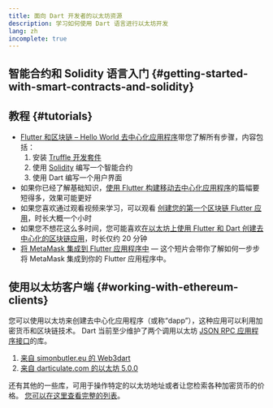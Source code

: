 ```yaml
---
title: 面向 Dart 开发者的以太坊资源
description: 学习如何使用 Dart 语言进行以太坊开发
lang: zh
incomplete: true
---
```


## 智能合约和 Solidity 语言入门 \{#getting-started-with-smart-contracts-and-solidity}

## 教程 \{#tutorials}

- [Flutter 和区块链 – Hello World 去中心化应用程序](https://www.geeksforgeeks.org/flutter-and-blockchain-hello-world-dapp/)带您了解所有步骤，内容包括：
  1.  安装 [Truffle 开发套件](https://www.trufflesuite.com/)
  2.  使用 [Solidity](https://soliditylang.org/) 编写一个智能合约
  3.  使用 Dart 编写一个用户界面
- 如果你已经了解基础知识，[使用 Flutter 构建移动去中心化应用程序](https://medium.com/dash-community/building-a-mobile-dapp-with-flutter-be945c80315a)的篇幅要短得多，效果可能更好
- 如果您喜欢通过观看视频来学习，可以观看 [创建您的第一个区块链 Flutter 应用](https://www.youtube.com/watch?v=3Eeh3pJ6PeA)，时长大概一个小时
- 如果您不想花这么多时间，您可能喜欢[在以太坊上使用 Flutter 和 Dart 创建去中心化的区块链应用](https://www.youtube.com/watch?v=jaMFEOCq_1s)，时长仅约 20 分钟
- [将 MetaMask 集成到 Flutter 应用程序中](https://youtu.be/8qzVDje3IWk) — 这个短片会带你了解如何一步步将 MetaMask 集成到你的 Flutter 应用程序中。

## 使用以太坊客户端 \{#working-with-ethereum-clients}

您可以使用以太坊来创建去中心化应用程序（或称“dapp”），这种应用可以利用加密货币和区块链技术。 Dart 当前至少维护了两个调用以太坊 [JSON RPC 应用程序接口](/developers/docs/apis/json-rpc/)的库。

1. [来自 simonbutler.eu 的 Web3dart](https://pub.dev/packages/web3dart)
1. [来自 darticulate.com 的以太坊 5.0.0](https://pub.dev/packages/ethereum)

还有其他的一些库，可用于操作特定的以太坊地址或者让您检索各种加密货币的价格。 [您可以在这里查看完整的列表](https://pub.dev/dart/packages?q=ethereum)。
